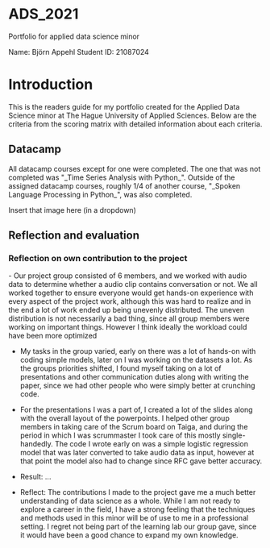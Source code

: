 # ADS_2021
Portfolio for applied data science minor

Name: Björn Appehl
Student ID: 21087024

<h1> Introduction </h1>
This is the readers guide for my portfolio created for the Applied Data Science minor at The Hague University of Applied Sciences.
Below are the criteria from the scoring matrix with detailed information about each criteria.

<h2> Datacamp </h2>
All datacamp courses except for one were completed. The one that was not completed was "_Time Series Analysis with Python_".
Outside of the assigned datacamp courses, roughly 1/4 of another course, "_Spoken Language Processing in Python_", was also completed.

Insert that image here (in a dropdown)

<h2> Reflection and evaluation </h2>
<h3> Reflection on own contribution to the project </h3>
- Our project group consisted of 6 members, and we worked with audio data to determine whether a audio clip contains conversation or not. We all worked together to ensure everyone would get hands-on experience with every aspect of the project work, although this was hard to realize and in the end a lot of work ended up being unevenly distributed. The uneven distribution is not necessarily a bad thing, since all group members were working on important things. However I think ideally the workload could have been more optimized<br>

- My tasks in the group varied, early on there was a lot of hands-on with coding simple models, later on I was working on the datasets a lot. As the groups priorities shifted, I found myself taking on a lot of presentations and other communication duties along with writing the paper, since we had other people who were simply better at crunching code. <br>

- For the presentations I was a part of, I created a lot of the slides along with the overall layout of the powerpoints. I helped other group members in taking care of the Scrum board on Taiga, and during the period in which I was scrummaster I took care of this mostly single-handedly. The code I wrote early on was a simple logistic regression model that was later converted to take audio data as input, however at that point the model also had to change since RFC gave better accuracy.
- Result: ...
- Reflect: The contributions I made to the project gave me a much better understanding of data science as a whole. While I am not ready to explore a career in the field, I have a strong feeling that the techniques and methods used in this minor will be of use to me in a professional setting. I regret not being part of the learning lab our group gave, since it would have been a good chance to expand my own knowledge.


